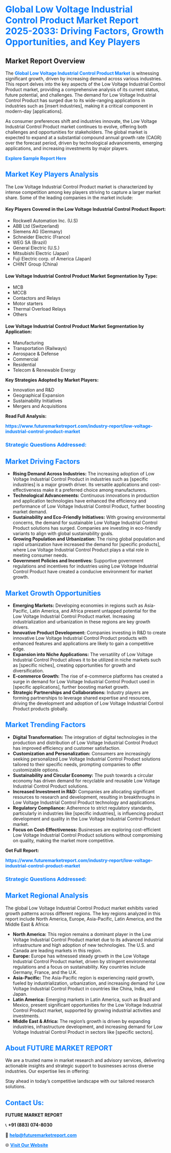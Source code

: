 <h1 style="color: #007BFF;">Global Low Voltage Industrial Control Product Market Report 2025-2033: Driving Factors, Growth Opportunities, and Key Players</h1>

<section id="overview">
<h2>Market Report Overview</h2>
<p>The <a href="https://www.futuremarketreport.com/industry-report/low-voltage-industrial-control-product-market" style="color: #007BFF; text-decoration: none;"><strong>Global Low Voltage Industrial Control Product Market</strong></a> is witnessing significant growth, driven by increasing demand across various industries. This report delves into the key aspects of the Low Voltage Industrial Control Product market, providing a comprehensive analysis of its current status, future potential, and challenges. The demand for Low Voltage Industrial Control Product has surged due to its wide-ranging applications in industries such as [insert industries], making it a critical component in modern-day [applications].</p>
<p>As consumer preferences shift and industries innovate, the Low Voltage Industrial Control Product market continues to evolve, offering both challenges and opportunities for stakeholders. The global market is expected to expand at a substantial compound annual growth rate (CAGR) over the forecast period, driven by technological advancements, emerging applications, and increasing investments by major players.</p>
</section>

<section id="overview">
<p><a href="https://www.futuremarketreport.com/request-sample/reportId=53982" style="color: #007BFF; text-decoration: none;"><strong>Explore Sample Report Here</strong></a></p>
</section>

<section id="key-players">
<h2 style="color: #007BFF;">Market Key Players Analysis</h2>
<p>The Low Voltage Industrial Control Product market is characterized by intense competition among key players striving to capture a larger market share. Some of the leading companies in the market include:</p>
<h4>Key Players Covered in the Low Voltage Industrial Control Product Report:</h4>
<ul><li>Rockwell Automation Inc. (U.S)</li><li>ABB Ltd (Switzerland)</li><li>Siemens AG (Germany)</li><li>Schneider Electric (France)</li><li>WEG SA (Brazil)</li><li>General Electric (U.S.)</li><li>Mitsubishi Electric (Japan)</li><li>Fuji Electric corp. of America (Japan)</li><li>CHINT Group (China)</li></ul>
<h4>Low Voltage Industrial Control Product Market Segmentation by Type:</h4>
<ul><li>MCB</li><li>MCCB</li><li>Contactors and Relays</li><li>Motor starters</li><li>Thermal Overload Relays</li><li>Others</li></ul>

<h4>Low Voltage Industrial Control Product Market Segmentation by Application:</h4>
<ul><li>Manufacturing</li><li>Transportation (Railways)</li><li>Aerospace &amp; Defense</li><li>Commercial</li><li>Residential</li><li>Telecom &amp; Renewable Energy</li></ul>
<p><strong>Key Strategies Adopted by Market Players:</strong></p>
<ul>
<li>Innovation and R&D</li>
<li>Geographical Expansion</li>
<li>Sustainability Initiatives</li>
<li>Mergers and Acquisitions</li>
</ul>
</section>

<section>
<p><strong>Read Full Analysis: </strong></p><a href="https://www.futuremarketreport.com/industry-report/low-voltage-industrial-control-product-market" style="color: #007BFF; text-decoration: none;"><strong>https://www.futuremarketreport.com/industry-report/low-voltage-industrial-control-product-market</strong></a>
<h3 style="color: #007BFF;">Strategic Questions Addressed:</h3>
</section>

<section id="driving-factors">
<h2 style="color: #007BFF;">Market Driving Factors</h2>
<ul>
<li><strong>Rising Demand Across Industries:</strong> The increasing adoption of Low Voltage Industrial Control Product in industries such as [specific industries] is a major growth driver. Its versatile applications and cost-effectiveness make it a preferred choice among manufacturers.</li>
<li><strong>Technological Advancements:</strong> Continuous innovations in production and application technologies have enhanced the efficiency and performance of Low Voltage Industrial Control Product, further boosting market demand.</li>
<li><strong>Sustainability and Eco-Friendly Initiatives:</strong> With growing environmental concerns, the demand for sustainable Low Voltage Industrial Control Product solutions has surged. Companies are investing in eco-friendly variants to align with global sustainability goals.</li>
<li><strong>Growing Population and Urbanization:</strong> The rising global population and rapid urbanization have increased the demand for [specific products], where Low Voltage Industrial Control Product plays a vital role in meeting consumer needs.</li>
<li><strong>Government Policies and Incentives:</strong> Supportive government regulations and incentives for industries using Low Voltage Industrial Control Product have created a conducive environment for market growth.</li>
</ul>
</section>

<section id="growth-opportunities">
<h2 style="color: #007BFF;">Market Growth Opportunities</h2>
<ul>
<li><strong>Emerging Markets:</strong> Developing economies in regions such as Asia-Pacific, Latin America, and Africa present untapped potential for the Low Voltage Industrial Control Product market. Increasing industrialization and urbanization in these regions are key growth drivers.</li>
<li><strong>Innovative Product Development:</strong> Companies investing in R&D to create innovative Low Voltage Industrial Control Product products with enhanced features and applications are likely to gain a competitive edge.</li>
<li><strong>Expansion into Niche Applications:</strong> The versatility of Low Voltage Industrial Control Product allows it to be utilized in niche markets such as [specific niches], creating opportunities for growth and diversification.</li>
<li><strong>E-commerce Growth:</strong> The rise of e-commerce platforms has created a surge in demand for Low Voltage Industrial Control Product used in [specific applications], further boosting market growth.</li>
<li><strong>Strategic Partnerships and Collaborations:</strong> Industry players are forming partnerships to leverage shared expertise and resources, driving the development and adoption of Low Voltage Industrial Control Product products globally.</li>
</ul>
</section>

<section id="trending-factors">
<h2 style="color: #007BFF;">Market Trending Factors</h2>
<ul>
<li><strong>Digital Transformation:</strong> The integration of digital technologies in the production and distribution of Low Voltage Industrial Control Product has improved efficiency and customer satisfaction.</li>
<li><strong>Customization and Personalization:</strong> Consumers are increasingly seeking personalized Low Voltage Industrial Control Product solutions tailored to their specific needs, prompting companies to offer customizable options.</li>
<li><strong>Sustainability and Circular Economy:</strong> The push towards a circular economy has driven demand for recyclable and reusable Low Voltage Industrial Control Product solutions.</li>
<li><strong>Increased Investment in R&D:</strong> Companies are allocating significant resources to research and development, resulting in breakthroughs in Low Voltage Industrial Control Product technology and applications.</li>
<li><strong>Regulatory Compliance:</strong> Adherence to strict regulatory standards, particularly in industries like [specific industries], is influencing product development and quality in the Low Voltage Industrial Control Product market.</li>
<li><strong>Focus on Cost-Effectiveness:</strong> Businesses are exploring cost-efficient Low Voltage Industrial Control Product solutions without compromising on quality, making the market more competitive.</li>
</ul>
</section>

<section>
<p><strong>Get Full Report: </strong></p><a href="https://www.futuremarketreport.com/industry-report/low-voltage-industrial-control-product-market" style="color: #007BFF; text-decoration: none;"><strong>https://www.futuremarketreport.com/industry-report/low-voltage-industrial-control-product-market</strong></a>
<h3 style="color: #007BFF;">Strategic Questions Addressed:</h3>
</section>


<section id="regional-analysis">
<h2 style="color: #007BFF;">Market Regional Analysis</h2>
<p>The global Low Voltage Industrial Control Product market exhibits varied growth patterns across different regions. The key regions analyzed in this report include North America, Europe, Asia-Pacific, Latin America, and the Middle East & Africa:</p>
<ul>
<li><strong>North America:</strong> This region remains a dominant player in the Low Voltage Industrial Control Product market due to its advanced industrial infrastructure and high adoption of new technologies. The U.S. and Canada are leading markets in this region.</li>
<li><strong>Europe:</strong> Europe has witnessed steady growth in the Low Voltage Industrial Control Product market, driven by stringent environmental regulations and a focus on sustainability. Key countries include Germany, France, and the U.K.</li>
<li><strong>Asia-Pacific:</strong> The Asia-Pacific region is experiencing rapid growth, fueled by industrialization, urbanization, and increasing demand for Low Voltage Industrial Control Product in countries like China, India, and Japan.</li>
<li><strong>Latin America:</strong> Emerging markets in Latin America, such as Brazil and Mexico, present significant opportunities for the Low Voltage Industrial Control Product market, supported by growing industrial activities and investments.</li>
<li><strong>Middle East & Africa:</strong> The region’s growth is driven by expanding industries, infrastructure development, and increasing demand for Low Voltage Industrial Control Product in sectors like [specific sectors].</li>
</ul>
</section>

<footer>
<h2 style="color: #007BFF;">About FUTURE MARKET REPORT</h2>
<p>We are a trusted name in market research and advisory services, delivering actionable insights and strategic support to businesses across diverse industries. Our expertise lies in offering:</p>

<p>Stay ahead in today’s competitive landscape with our tailored research solutions.</p>

<h2 style="color: #007BFF;">Contact Us:</h2>
<p><strong>FUTURE MARKET REPORT</strong></p>
<p>📞 <strong>+91 (883) 074-8030</strong></p>
<p>📧 <strong><a href="mailto:help@futuremarketreport.com" style="color: #007BFF;">help@futuremarketreport.com</a></strong></p>
<p>🌐 <strong><a href="https://www.futuremarketreport.com/" style="color: #007BFF;">Visit Our Website</a></strong></p>
</footer>